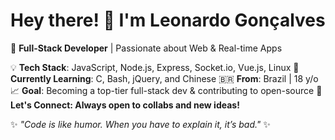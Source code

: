 # Hey there! 👋 I'm Leonardo Gonçalves
🚀 **Full-Stack Developer** | Passionate about Web & Real-time Apps

💡 **Tech Stack**: JavaScript, Node.js, Express, Socket.io, Vue.js, Linux
🎯 **Currently Learning**: C, Bash, jQuery, and Chinese
🇧🇷 **From**: Brazil | 18 y/o
📈 **Goal**: Becoming a top-tier full-stack dev & contributing to open-source
💬 **Let's Connect: Always open to collabs and new ideas!**

✨ _"Code is like humor. When you have to explain it, it’s bad."_ ✨

<!---
oileo/oileo is a ✨ special ✨ repository because its `README.md` (this file) appears on your GitHub profile.
You can click the Preview link to take a look at your changes.
--->
